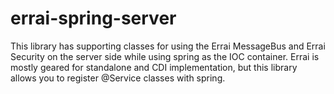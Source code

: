 # errai-spring-server
This library has supporting classes for using the Errai MessageBus and Errai Security on the server side while using spring as the IOC container. Errai is mostly geared for standalone and CDI implementation, but this library allows you to register @Service classes with spring.


